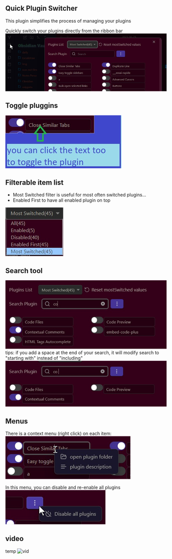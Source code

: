 ## Quick Plugin Switcher

This plugin simplifies the process of managing your plugins    

Quickly switch your plugins directly from the ribbon bar  
![ribbon access](ribbon_access.jpg)

## Toggle pluggins

![toggle plugin](toggle_plugin.jpg)
    
## Filterable item list  

- Most Switched filter is useful for most often switched plugins...
- Enabled First to have all enabled plugin on top     

![filters](filters.jpg)
  
## Search tool

![search](search.jpg)
tips: if you add a space at the end of your search, it will modify search to "starting with" instead of "including"
![search_space](search_space.jpg)

## Menus

There is a context menu (right click) on each item:  
![context_menu_item](context_menu_item.jpg)

In this menu, you can disable and re-enable all plugins
![disable_all](disable_all.jpg)

## video

temp
![vid](demo.gif)  
